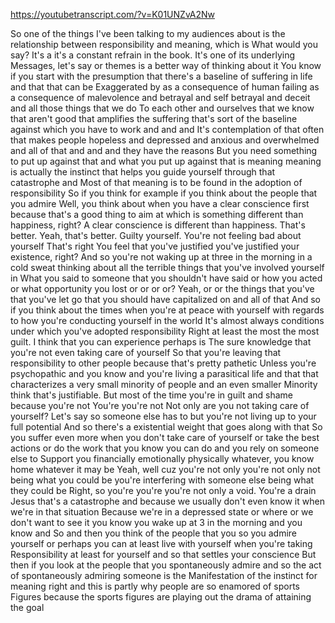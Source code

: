 https://youtubetranscript.com/?v=K01UNZvA2Nw

 So one of the things I've been talking to my audiences about is the relationship between responsibility and meaning, which is What would you say? It's a it's a constant refrain in the book. It's one of its underlying Messages, let's say or themes is a better way of thinking about it You know if you start with the presumption that there's a baseline of suffering in life and that that can be Exaggerated by as a consequence of human failing as a consequence of malevolence and betrayal and self betrayal and deceit and all those things that we do To each other and ourselves that we know that aren't good that amplifies the suffering that's sort of the baseline against which you have to work and and and It's contemplation of that often that makes people hopeless and depressed and anxious and overwhelmed and all of that and and and they have the reasons But you need something to put up against that and what you put up against that is meaning meaning is actually the instinct that helps you guide yourself through that catastrophe and Most of that meaning is to be found in the adoption of responsibility So if you think for example if you think about the people that you admire Well, you think about when you have a clear conscience first because that's a good thing to aim at which is something different than happiness, right? A clear conscience is different than happiness. That's better. Yeah, that's better. Guilty yourself. You're not feeling bad about yourself That's right You feel that you've justified you've justified your existence, right? And so you're not waking up at three in the morning in a cold sweat thinking about all the terrible things that you've involved yourself in What you said to someone that you shouldn't have said or how you acted or what opportunity you lost or or or or? Yeah, or or the things that you've that you've let go that you should have capitalized on and all of that And so if you think about the times when you're at peace with yourself with regards to how you're conducting yourself in the world It's almost always conditions under which you've adopted responsibility Right at least the most the most guilt. I think that you can experience perhaps is The sure knowledge that you're not even taking care of yourself So that you're leaving that responsibility to other people because that's pretty pathetic Unless you're psychopathic and you know and you're living a parasitical life and that that characterizes a very small minority of people and an even smaller Minority think that's justifiable. But most of the time you're in guilt and shame because you're not You're you're not Not only are you not taking care of yourself? Let's say so someone else has to but you're not living up to your full potential And so there's a existential weight that goes along with that So you suffer even more when you don't take care of yourself or take the best actions or do the work that you know you can do and you rely on someone else to Support you financially emotionally physically whatever, you know home whatever it may be Yeah, well cuz you're not only you're not only not being what you could be you're interfering with someone else being what they could be Right, so you're you're you're not only a void. You're a drain Jesus that's a catastrophe and because we usually don't even know it when we're in that situation Because we're in a depressed state or where or we don't want to see it you know you wake up at 3 in the morning and you know and So and then you think of the people that you so you admire yourself or perhaps you can at least live with yourself when you're taking Responsibility at least for yourself and so that settles your conscience But then if you look at the people that you spontaneously admire and so the act of spontaneously admiring someone is the Manifestation of the instinct for meaning right and this is partly why people are so enamored of sports Figures because the sports figures are playing out the drama of attaining the goal